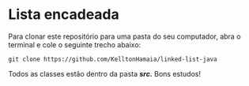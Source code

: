 
# Lista encadeada
Para clonar este repositório para uma pasta do seu computador, abra o terminal e cole o seguinte trecho abaixo:

    git clone https://github.com/KelltonHamaia/linked-list-java

Todos as classes estão dentro da pasta ***src.***
Bons estudos!
